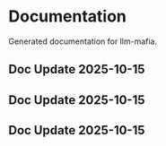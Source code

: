 # Documentation

Generated documentation for llm-mafia.

## Doc Update 2025-10-15

## Doc Update 2025-10-15

## Doc Update 2025-10-15
